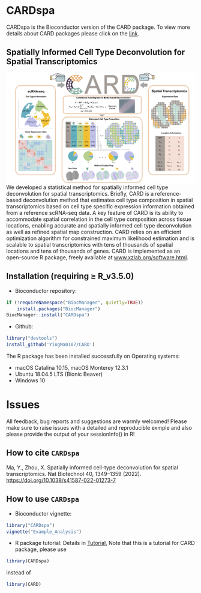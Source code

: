 # CARDspa
CARDspa is the Bioconductor version of the CARD package. To view more details 
about CARD packages please click on the [link](https://github.com/YMa-lab/CARD).

## Spatially Informed Cell Type Deconvolution for Spatial Transcriptomics 

![CARD\_pipeline](Overview.jpg)
We developed a statistical method for spatially informed cell type deconvolution 
for spatial transcriptomics. Briefly, CARD is a reference-based deconvolution 
method that estimates cell type composition in spatial transcriptomics based on 
cell type specific expression information obtained from a reference scRNA-seq 
data. A key feature of CARD is its ability to accommodate spatial correlation 
in the cell type composition across tissue locations, enabling accurate and 
spatially informed cell type deconvolution as well as refined spatial map 
construction. CARD relies on an efficient optimization algorithm for constrained 
maximum likelihood estimation and is scalable to spatial transcriptomics with 
tens of thousands of spatial locations and tens of thousands of genes. CARD is 
implemented as an open-source R package, freely available 
at www.xzlab.org/software.html. 

## Installation (requiring ≥ R_v3.5.0)

* Bioconductor repository:
```R
if (!requireNamespace("BiocManager", quietly=TRUE))
    install.packages("BiocManager")
BiocManager::install("CARDspa")
```

* Github:
```R
library("devtools")
install_github('YingMa0107/CARD')
```
The R package has been installed successfully on Operating systems: 
* macOS Catalina 10.15, macOS Monterey 12.3.1
* Ubuntu 18.04.5 LTS (Bionic Beaver) 
* Windows 10

# Issues
All feedback, bug reports and suggestions are warmly welcomed! Please make sure 
to raise issues with a detailed and reproducible exmple and also please provide 
the output of your sessionInfo() in R! 

How to cite `CARDspa`
-------------------
Ma, Y., Zhou, X. Spatially informed cell-type deconvolution for spatial 
transcriptomics. Nat Biotechnol 40, 1349–1359 (2022). 
https://doi.org/10.1038/s41587-022-01273-7

How to use `CARDspa`
-------------------
* Bioconductor vignette:
```R
library("CARDspa")
vignette("Example_Analysis")
```
* R package tutorial:
Details in [Tutorial](https://yma-lab.github.io/CARD/), Note that this is a 
tutorial for CARD package, please use
```R
library(CARDspa)
```
instead of
```R
library(CARD)
```
